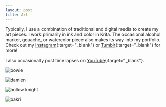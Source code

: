 ```yaml
---
layout: post
title: Art
---
```


Typically, I use a combination of traditional and digital media to create my art pieces. I work primarily in ink and color in Krita. The occasional alcohol marker, gouache, or watercolor piece also makes its way into my portfolio. Check out my [Instagram](https://www.instagram.com/hannah_tea.wizardry/){:target="\_blank"} or [Tumblr](teawizardry.tumblr.com){:target="\_blank"} for more!

I also occasionally post time lapses on [YouTube](https://www.youtube.com/channel/UCcZNGl0wgH3UN8hA4PzbfSg){:target="\_blank"}.

![bowie](https://64.media.tumblr.com/cab78875bff7f8550faedcfd6c3e65e9/77b329c128fa52dc-08/s2048x3072/7c9b73e2231aba64f3d6c63bc94b3133df15fedc.jpg "bowie") 

![damien](https://64.media.tumblr.com/b0e8374874aa2c3630546d4834889c37/04d05200b6b0a36b-31/s2048x3072/7a4952b4b5702b35183f451397f86611c3f64cc5.jpg "damien") 

![hollow knight](https://64.media.tumblr.com/10b603458a1e76f72593e9372e0b33ef/90b2d154b3ec0ef2-18/s2048x3072/9035ba56efad0b961aa3a389153b890d7b4764df.jpg "hollow knight")

![bakri](https://64.media.tumblr.com/318a08a46a9881c84457fba8d2b5b9c1/2c5cc4217509438f-18/s2048x3072/11d8b0e5a6527e189202f2feb6e5d2e27388c1bb.jpg "bakri")

